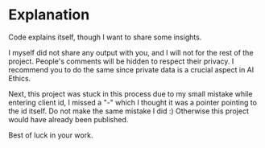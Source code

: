 # Explanation

Code explains itself, though I want to share some insights. 

I myself did not share any output with you, and I will not for the rest of the project. People's comments will be hidden to respect their privacy.
I recommend you to do the same since private data is a crucial aspect in AI Ethics. 

Next, this project was stuck in this process due to my small mistake while entering client id, I missed a "-" which I thought it was a pointer pointing to the id itself. Do not make the same mistake I did :)
Otherwise this project would have already been published.

Best of luck in your work.
